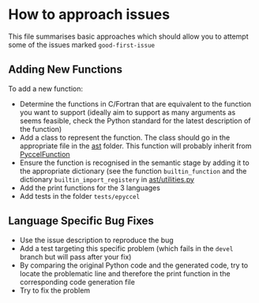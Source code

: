 # How to approach issues

This file summarises basic approaches which should allow you to attempt some of the issues marked `good-first-issue`

## Adding New Functions

To add a new function:

-   Determine the functions in C/Fortran that are equivalent to the function you want to support (ideally aim to support as many arguments as seems feasible, check the Python standard for the latest description of the function)
-   Add a class to represent the function. The class should go in the appropriate file in the [ast](../pyccel/ast) folder. This function will probably inherit from [PyccelFunction](../pyccel/ast/internals.py)
-   Ensure the function is recognised in the semantic stage by adding it to the appropriate dictionary (see the function `builtin_function` and the dictionary `builtin_import_registery` in [ast/utilities.py](../pyccel/ast/utilities.py)
-   Add the print functions for the 3 languages
-   Add tests in the folder `tests/epyccel`

## Language Specific Bug Fixes

-   Use the issue description to reproduce the bug
-   Add a test targeting this specific problem (which fails in the `devel` branch but will pass after your fix)
-   By comparing the original Python code and the generated code, try to locate the problematic line and therefore the print function in the corresponding code generation file
-   Try to fix the problem
